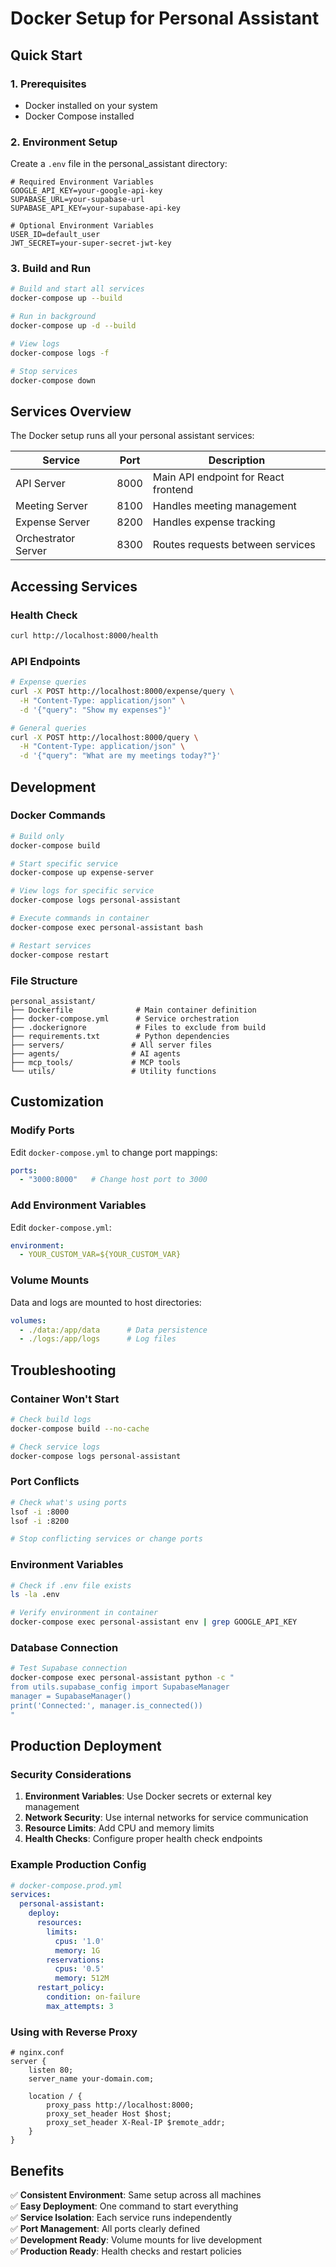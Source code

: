# Docker Setup for Personal Assistant

## Quick Start

### 1. Prerequisites
- Docker installed on your system
- Docker Compose installed

### 2. Environment Setup
Create a `.env` file in the personal_assistant directory:

```env
# Required Environment Variables
GOOGLE_API_KEY=your-google-api-key
SUPABASE_URL=your-supabase-url
SUPABASE_API_KEY=your-supabase-api-key

# Optional Environment Variables
USER_ID=default_user
JWT_SECRET=your-super-secret-jwt-key
```

### 3. Build and Run
```bash
# Build and start all services
docker-compose up --build

# Run in background
docker-compose up -d --build

# View logs
docker-compose logs -f

# Stop services
docker-compose down
```

## Services Overview

The Docker setup runs all your personal assistant services:

| Service | Port | Description |
|---------|------|-------------|
| API Server | 8000 | Main API endpoint for React frontend |
| Meeting Server | 8100 | Handles meeting management |
| Expense Server | 8200 | Handles expense tracking |
| Orchestrator Server | 8300 | Routes requests between services |

## Accessing Services

### Health Check
```bash
curl http://localhost:8000/health
```

### API Endpoints
```bash
# Expense queries
curl -X POST http://localhost:8000/expense/query \
  -H "Content-Type: application/json" \
  -d '{"query": "Show my expenses"}'

# General queries  
curl -X POST http://localhost:8000/query \
  -H "Content-Type: application/json" \
  -d '{"query": "What are my meetings today?"}'
```

## Development

### Docker Commands
```bash
# Build only
docker-compose build

# Start specific service
docker-compose up expense-server

# View logs for specific service
docker-compose logs personal-assistant

# Execute commands in container
docker-compose exec personal-assistant bash

# Restart services
docker-compose restart
```

### File Structure
```
personal_assistant/
├── Dockerfile              # Main container definition
├── docker-compose.yml      # Service orchestration
├── .dockerignore           # Files to exclude from build
├── requirements.txt        # Python dependencies
├── servers/               # All server files
├── agents/                # AI agents
├── mcp_tools/             # MCP tools
└── utils/                 # Utility functions
```

## Customization

### Modify Ports
Edit `docker-compose.yml` to change port mappings:
```yaml
ports:
  - "3000:8000"   # Change host port to 3000
```

### Add Environment Variables
Edit `docker-compose.yml`:
```yaml
environment:
  - YOUR_CUSTOM_VAR=${YOUR_CUSTOM_VAR}
```

### Volume Mounts
Data and logs are mounted to host directories:
```yaml
volumes:
  - ./data:/app/data      # Data persistence
  - ./logs:/app/logs      # Log files
```

## Troubleshooting

### Container Won't Start
```bash
# Check build logs
docker-compose build --no-cache

# Check service logs
docker-compose logs personal-assistant
```

### Port Conflicts
```bash
# Check what's using ports
lsof -i :8000
lsof -i :8200

# Stop conflicting services or change ports
```

### Environment Variables
```bash
# Check if .env file exists
ls -la .env

# Verify environment in container
docker-compose exec personal-assistant env | grep GOOGLE_API_KEY
```

### Database Connection
```bash
# Test Supabase connection
docker-compose exec personal-assistant python -c "
from utils.supabase_config import SupabaseManager
manager = SupabaseManager()
print('Connected:', manager.is_connected())
"
```

## Production Deployment

### Security Considerations
1. **Environment Variables**: Use Docker secrets or external key management
2. **Network Security**: Use internal networks for service communication
3. **Resource Limits**: Add CPU and memory limits
4. **Health Checks**: Configure proper health check endpoints

### Example Production Config
```yaml
# docker-compose.prod.yml
services:
  personal-assistant:
    deploy:
      resources:
        limits:
          cpus: '1.0'
          memory: 1G
        reservations:
          cpus: '0.5'
          memory: 512M
      restart_policy:
        condition: on-failure
        max_attempts: 3
```

### Using with Reverse Proxy
```nginx
# nginx.conf
server {
    listen 80;
    server_name your-domain.com;
    
    location / {
        proxy_pass http://localhost:8000;
        proxy_set_header Host $host;
        proxy_set_header X-Real-IP $remote_addr;
    }
}
```

## Benefits

✅ **Consistent Environment**: Same setup across all machines  
✅ **Easy Deployment**: One command to start everything  
✅ **Service Isolation**: Each service runs independently  
✅ **Port Management**: All ports clearly defined  
✅ **Development Ready**: Volume mounts for live development  
✅ **Production Ready**: Health checks and restart policies